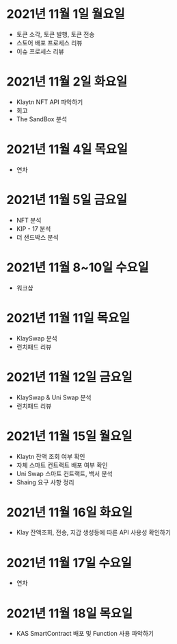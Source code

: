 # 2021년 11월 1일 월요일 

- 토큰 소각, 토큰 발행, 토큰 전송 
- 스토어 배포 프로세스 리뷰 
- 이슈 프로세스 리뷰 

# 2021년 11월 2일 화요일 

- Klaytn NFT API 파악하기 
- 회고
- The SandBox 분석  

# 2021년 11월 4일 목요일 

- 연차

# 2021년 11월 5일 금요일 

- NFT 분석
- KIP - 17 분석
- 더 샌드박스 분석 

# 2021년 11월 8~10일 수요일 

- 워크샵

# 2021년 11월 11일 목요일 

- KlaySwap 분석
- 런치패드 리뷰 

# 2021년 11월 12일 금요일 

- KlaySwap & Uni Swap 분석
- 런치패드 리뷰

# 2021년 11월 15일 월요일 

- Klaytn 잔액 조회 여부 확인 
- 자체 스마트 컨트랙트 배포 여부 확인
- Uni Swap 스마트 컨트랙트, 백서 분석 
- Shaing 요구 사항 정리 

# 2021년 11월 16일 화요일 

- Klay 잔액조회, 전송, 지갑 생성등에 따른 API 사용성 확인하기 

# 2021년 11월 17일 수요일

- 연차 

# 2021년 11월 18일 목요일 

- KAS SmartContract 배포 및 Function 사용 파악하기 
